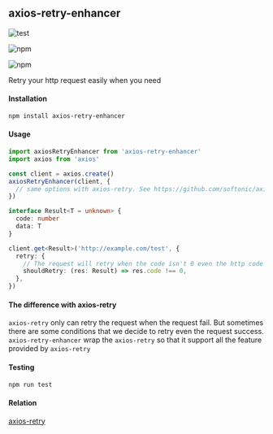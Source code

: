 ## axios-retry-enhancer

![test](https://travis-ci.com/flytam/axios-retry-enhancer.svg?branch=main)

![npm](https://img.shields.io/npm/dm/axios-retry-enhancer.svg?style=flat-square)

![npm](https://img.shields.io/npm/v/axios-retry-enhancer.svg?style=flat-square)

Retry your http request easily when you need

#### Installation

```bash
npm install axios-retry-enhancer
```

#### Usage

```ts
import axiosRetryEnhancer from 'axios-retry-enhancer'
import axios from 'axios'

const client = axios.create()
axiosRetryEnhancer(client, {
  // same options with axios-retry. See https://github.com/softonic/axios-retry#options
})

interface Result<T = unknown> {
  code: number
  data: T
}

client.get<Result>('http://example.com/test', {
  retry: {
    // The request will retry when the code isn't 0 even the http code is 200
    shouldRetry: (res: Result) => res.code !== 0,
  },
})
```

#### The difference with axios-retry

`axios-retry` only can retry the request when the request fail. But sometimes there are some conditions that we decide to retry even the request success. `axios-retry-enhancer` wrap the `axios-retry` so that it support all the feature provided by `axios-retry`

#### Testing

```bash
npm run test
```

#### Relation

[axios-retry](https://github.com/softonic/axios-retry)
